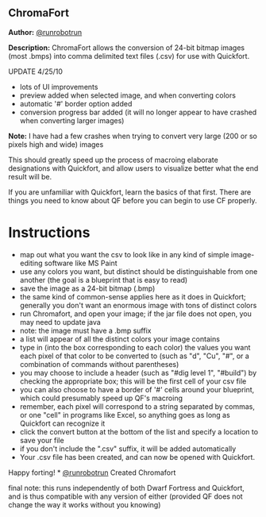 ChromaFort
-------------

**Author:** [@runrobotrun](http://www.bay12forums.com/smf/index.php?topic=55025.0)

**Description:**
ChromaFort allows the conversion of 24-bit bitmap images (most .bmps) into comma delimited text files (.csv) for use with Quickfort.


UPDATE 4/25/10
 *  lots of UI improvements
 *  preview added when selected image, and when converting colors
 *  automatic '#' border option added
 *  conversion progress bar added (it will no longer appear to have crashed when converting larger images)

**Note:** I have had a few crashes when trying to convert very large (200 or so pixels high and wide) images



This should greatly speed up the process of macroing elaborate designations with Quickfort, and allow users to visualize better what the end result will be.

If you are unfamiliar with Quickfort, learn the basics of that first. There are things you need to know about QF before you can begin to use CF properly.

#   Instructions
 * map out what you want the csv to look like in any kind of simple image-editing software like MS Paint
 * use any colors you want, but distinct should be distinguishable from one another (the goal is a blueprint that is easy to read)
 * save the image as a 24-bit bitmap (.bmp)
 * the same kind of common-sense applies here as it does in Quickfort; generally you don't want an enormous image with tons of distinct colors
 * run Chromafort, and open your image; if the jar file does not open, you may need to update java
 * note: the image must have a .bmp suffix
 * a list will appear of all the distinct colors your image contains
 * type in (into the box corresponding to each color) the values you want each pixel of that color to be converted to (such as "d", "Cu", "#", or a combination of commands without parentheses)
 * you may choose to include a header (such as "#dig level 1", "#build") by checking the appropriate box; this will be the first cell of your csv file
 * you can also choose to have a border of '#' cells around your blueprint, which could presumably speed up QF's macroing
 * remember, each pixel will correspond to a string separated by commas, or one "cell" in programs like Excel, so anything goes as long as Quickfort can recognize it
 * click the convert button at the bottom of the list and specify a location to save your file
 * if you don't include the ".csv" suffix, it will be added automatically
 * Your .csv file has been created, and can now be opened with Quickfort.

Happy forting!  * [@runrobotrun](http://www.bay12forums.com/smf/index.php?topic=55025.0) Created Chromafort

final note: this runs independently of both Dwarf Fortress and Quickfort, and is thus compatible with any version of either (provided QF does not change the way it works without you knowing)